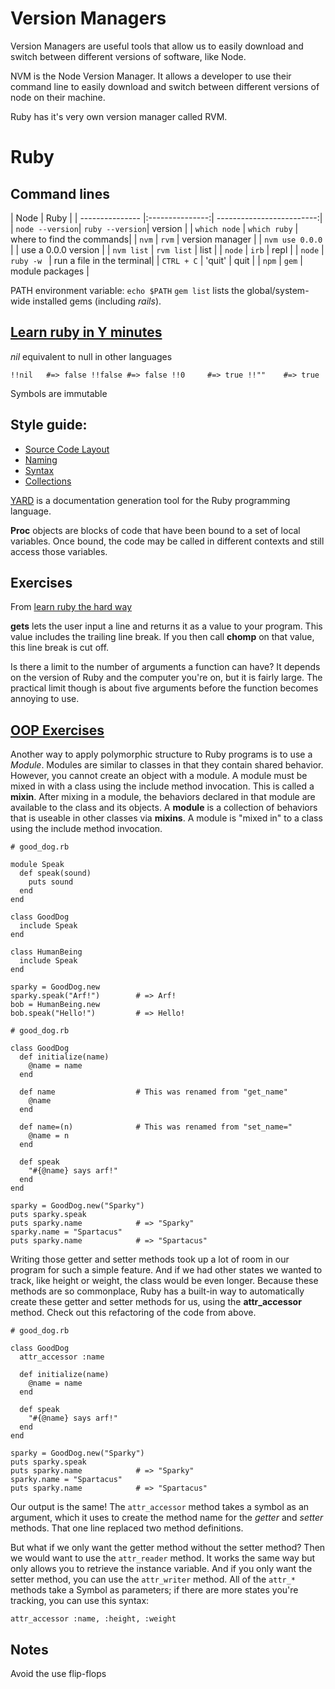 # Version Managers

Version Managers are useful tools that allow us to easily download and switch between different versions of software, like Node.

NVM is the Node Version Manager. It allows a developer to use their command line to easily download and switch between different versions of node on their machine.

Ruby has it's very own version manager called RVM.

# Ruby

## Command lines

|       Node      |       Ruby      |
| --------------- |:---------------:| -------------------------:|
| `node --version`| `ruby --version`| version                   |
| `which node`    | `which ruby`    | where to find the commands|
| `nvm`           | `rvm`           | version manager           |
| `nvm use 0.0.0` |                 | use a 0.0.0 version       |
| `nvm list`      | `rvm list`      | list                      |
| `node`          | `irb`           | repl                      |
| `node`          | `ruby -w `      | run a file in the terminal|
| `CTRL + C`      | 'quit'          | quit                      |
| `npm`           | `gem`           | module packages           |

PATH environment variable: `echo $PATH`
`gem list` lists the global/system-wide installed gems (including *rails*).


## [Learn ruby in Y minutes](https://learnxinyminutes.com/docs/ruby/)

*nil* equivalent to null in other languages

`
!!nil   #=> false
!!false #=> false
!!0     #=> true
!!""    #=> true
`

Symbols are immutable

## Style guide:


- [Source Code Layout](https://github.com/rubocop-hq/ruby-style-guide#source-code-layout)
- [Naming](https://github.com/rubocop-hq/ruby-style-guide#naming)
- [Syntax](https://github.com/rubocop-hq/ruby-style-guide#syntax)
- [Collections](https://github.com/rubocop-hq/ruby-style-guide#collections)

[YARD](https://yardoc.org/) is a documentation generation tool for the Ruby programming language. 

**Proc** objects are blocks of code that have been bound to a set of local variables. Once bound, the code may be called in different contexts and still access those variables.

## Exercises

From [learn ruby the hard way](http://learnrubythehardway.org/book/)

**gets** lets the user input a line and returns it as a value to your program. This value includes the trailing line break. If you then call **chomp** on that value, this line break is cut off.

Is there a limit to the number of arguments a function can have?
It depends on the version of Ruby and the computer you're on, but it is fairly large. The practical limit though is about five arguments before the function becomes annoying to use.

## [OOP Exercises](https://launchschool.com/books/oo_ruby/read/the_object_model)

Another way to apply polymorphic structure to Ruby programs is to use a *Module*. Modules are similar to classes in that they contain shared behavior. However, you cannot create an object with a module. A module must be mixed in with a class using the include method invocation. This is called a **mixin**. After mixing in a module, the behaviors declared in that module are available to the class and its objects. A **module** is a collection of behaviors that is useable in other classes via **mixins**. A module is "mixed in" to a class using the include method invocation. 
````
# good_dog.rb

module Speak
  def speak(sound)
    puts sound
  end
end

class GoodDog
  include Speak
end

class HumanBeing
  include Speak
end

sparky = GoodDog.new
sparky.speak("Arf!")        # => Arf!
bob = HumanBeing.new
bob.speak("Hello!")         # => Hello!
````

```
# good_dog.rb

class GoodDog
  def initialize(name)
    @name = name
  end

  def name                  # This was renamed from "get_name"
    @name
  end

  def name=(n)              # This was renamed from "set_name="
    @name = n
  end

  def speak
    "#{@name} says arf!"
  end
end

sparky = GoodDog.new("Sparky")
puts sparky.speak
puts sparky.name            # => "Sparky"
sparky.name = "Spartacus"
puts sparky.name            # => "Spartacus"
```
Writing those getter and setter methods took up a lot of room in our program for such a simple feature. And if we had other states we wanted to track, like height or weight, the class would be even longer. Because these methods are so commonplace, Ruby has a built-in way to automatically create these getter and setter methods for us, using the **attr_accessor** method. Check out this refactoring of the code from above.

```
# good_dog.rb

class GoodDog
  attr_accessor :name

  def initialize(name)
    @name = name
  end

  def speak
    "#{@name} says arf!"
  end
end

sparky = GoodDog.new("Sparky")
puts sparky.speak
puts sparky.name            # => "Sparky"
sparky.name = "Spartacus"
puts sparky.name            # => "Spartacus"
```

Our output is the same! The `attr_accessor` method takes a symbol as an argument, which it uses to create the method name for the *getter* and *setter* methods. That one line replaced two method definitions.

But what if we only want the getter method without the setter method? Then we would want to use the `attr_reader` method. It works the same way but only allows you to retrieve the instance variable. And if you only want the setter method, you can use the `attr_writer` method. All of the `attr_*` methods take a Symbol as parameters; if there are more states you're tracking, you can use this syntax:

`attr_accessor :name, :height, :weight`

## Notes

Avoid the use flip-flops
